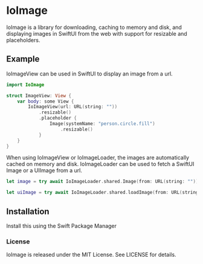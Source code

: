 # IoImage

IoImage is a library for downloading, caching to memory and disk, and displaying images in SwiftUI from the web with support for resizable and placeholders.

## Example

IoImageView can be used in SwiftUI to display an image from a url.

```swift
import IoImage

struct ImageView: View {
    var body: some View {
        IoImageView(url: URL(string: ""))
            .resizable()
            .placeholder {
                Image(systemName: "person.circle.fill")
                    .resizable()
            }
    }
}
```

When using IoImageView or IoImageLoader, the images are automatically cached on memory and disk. IoImageLoader can be used to fetch a SwiftUI Image or a UIImage from a url.

```swift
let image = try await IoImageLoader.shared.Image(from: URL(string: ""))

let uiImage = try await IoImageLoader.shared.loadImage(from: URL(string: ""))
```

## Installation

Install this using the Swift Package Manager

### License
IoImage is released under the MIT License. See LICENSE for details.

